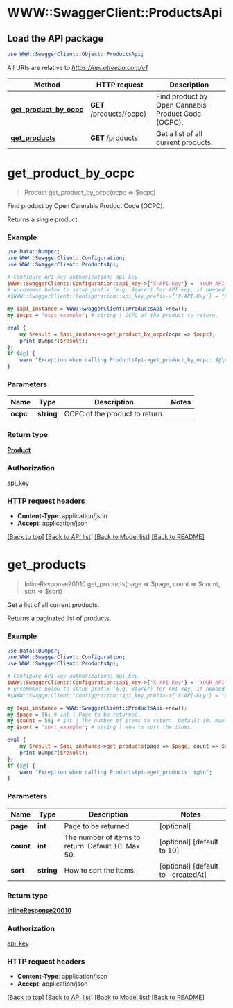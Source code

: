 # WWW::SwaggerClient::ProductsApi

## Load the API package
```perl
use WWW::SwaggerClient::Object::ProductsApi;
```

All URIs are relative to *https://api.otreeba.com/v1*

Method | HTTP request | Description
------------- | ------------- | -------------
[**get_product_by_ocpc**](ProductsApi.md#get_product_by_ocpc) | **GET** /products/{ocpc} | Find product by Open Cannabis Product Code (OCPC).
[**get_products**](ProductsApi.md#get_products) | **GET** /products | Get a list of all current products.


# **get_product_by_ocpc**
> Product get_product_by_ocpc(ocpc => $ocpc)

Find product by Open Cannabis Product Code (OCPC).

Returns a single product.

### Example 
```perl
use Data::Dumper;
use WWW::SwaggerClient::Configuration;
use WWW::SwaggerClient::ProductsApi;

# Configure API key authorization: api_key
$WWW::SwaggerClient::Configuration::api_key->{'X-API-Key'} = 'YOUR_API_KEY';
# uncomment below to setup prefix (e.g. Bearer) for API key, if needed
#$WWW::SwaggerClient::Configuration::api_key_prefix->{'X-API-Key'} = "Bearer";

my $api_instance = WWW::SwaggerClient::ProductsApi->new();
my $ocpc = 'ocpc_example'; # string | OCPC of the product to return.

eval { 
    my $result = $api_instance->get_product_by_ocpc(ocpc => $ocpc);
    print Dumper($result);
};
if ($@) {
    warn "Exception when calling ProductsApi->get_product_by_ocpc: $@\n";
}
```

### Parameters

Name | Type | Description  | Notes
------------- | ------------- | ------------- | -------------
 **ocpc** | **string**| OCPC of the product to return. | 

### Return type

[**Product**](Product.md)

### Authorization

[api_key](../README.md#api_key)

### HTTP request headers

 - **Content-Type**: application/json
 - **Accept**: application/json

[[Back to top]](#) [[Back to API list]](../README.md#documentation-for-api-endpoints) [[Back to Model list]](../README.md#documentation-for-models) [[Back to README]](../README.md)

# **get_products**
> InlineResponse20010 get_products(page => $page, count => $count, sort => $sort)

Get a list of all current products.

Returns a paginated list of products.

### Example 
```perl
use Data::Dumper;
use WWW::SwaggerClient::Configuration;
use WWW::SwaggerClient::ProductsApi;

# Configure API key authorization: api_key
$WWW::SwaggerClient::Configuration::api_key->{'X-API-Key'} = 'YOUR_API_KEY';
# uncomment below to setup prefix (e.g. Bearer) for API key, if needed
#$WWW::SwaggerClient::Configuration::api_key_prefix->{'X-API-Key'} = "Bearer";

my $api_instance = WWW::SwaggerClient::ProductsApi->new();
my $page = 56; # int | Page to be returned.
my $count = 56; # int | The number of items to return. Default 10. Max 50.
my $sort = 'sort_example'; # string | How to sort the items.

eval { 
    my $result = $api_instance->get_products(page => $page, count => $count, sort => $sort);
    print Dumper($result);
};
if ($@) {
    warn "Exception when calling ProductsApi->get_products: $@\n";
}
```

### Parameters

Name | Type | Description  | Notes
------------- | ------------- | ------------- | -------------
 **page** | **int**| Page to be returned. | [optional] 
 **count** | **int**| The number of items to return. Default 10. Max 50. | [optional] [default to 10]
 **sort** | **string**| How to sort the items. | [optional] [default to -createdAt]

### Return type

[**InlineResponse20010**](InlineResponse20010.md)

### Authorization

[api_key](../README.md#api_key)

### HTTP request headers

 - **Content-Type**: application/json
 - **Accept**: application/json

[[Back to top]](#) [[Back to API list]](../README.md#documentation-for-api-endpoints) [[Back to Model list]](../README.md#documentation-for-models) [[Back to README]](../README.md)

